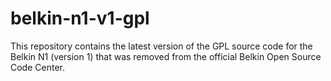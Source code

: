 # belkin-n1-v1-gpl
This repository contains the latest version of the GPL source code for the Belkin N1 (version 1) that was removed from the official Belkin Open Source Code Center.
